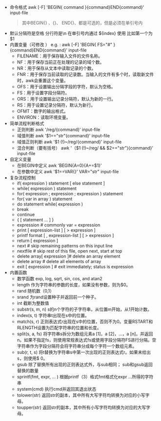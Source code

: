 * 命令格式 awk [-F] 'BEGIN{ command }{command}END{command}' input-file
  > 其中BEGIN{} 、{}、 END{}、都是可选的，但是必须在单引号内
* 默认分隔符是空格 分行符是\n 在单引号内通过 ${index} 使用 比如第一个为 $1
* 内置变量（可修改 ） e.g. : awk [-F] 'BEGIN{ FS="#" }{command}END{command}' input-file
  * FILENAME：用于保存输入文件的文件名称。
  * NF：用于保存当前正在处理的记录的域个数。
  * NR：用于保存从文本中读取记录的个数。
  * FNR：用于保存当前读取的记录数。当输入的文件有多个时，读取新文件时，awk会重置这个变量。
  * OFS：用于设置输出分隔字段的字符，默认为空格。
  * FS：用于设置字段分隔符。
  * ORS：用于设置输出记录分隔符，默认为新的一行。
  * RS：用于设置记录分隔符，默认为新行。
  * OFMT：数字的输出格式。
  * ENVIRON：读取环境变量。
* 简单流程判断格式
  * 正则判断 awk '/reg/{command}' input-file
  * 域值判断 awk '$1=="str"{command}' input-file
  * 域值正则判断 awk '$1 (!)~/reg/{command}' input-file
  * 混合判断（要有括号） awk '（$1 (!)~/reg/ && $2=="str"){command}' input-file
* 自定义变量
  * 在BEGIN中定义 awk 'BEGIN{A=0}{A+=$1}'
  * 在参数中定义 awk '$1==VAR{}' VAR="str" input-file
* 复杂流程控制
  * if( expression ) statement [ else statement ]
  * while( expression ) statement
  * for( expression ; expression ; expression ) statement
  * for( var in array ) statement
  * do statement while( expression )
  * break
  * continue
  * { [ statement ... ] }
  * expression              # commonly var = expression
  * print [ expression-list ] [ > expression ]
  * printf format [ , expression-list ] [ > expression ]
  * return [ expression ]
  * next                    # skip remaining patterns on this input line
  * nextfile                # skip rest of this file, open next, start at top
  * delete array[ expression ]# delete an array element
  * delete array            # delete all elements of array
  * exit [ expression ]     # exit immediately; status is expression
* 内置函数
  * 数学函数 exp, log, sqrt, sin, cos, and atan2 
  * length 作为字符串的参数的长度，如果没有参数，则为$0。
  * rand   随机数（0,1）
  * srand  为rand设置种子并返回前一个种子。
  * int    截断为整数值
  * substr(s, m, n) s的n个字符的子字符串，从位置m开始，从1开始计数。
  * index(s, t) 字符串t出现在s中的位置。
  * match(s, r) 正则表达式r出现在s中的位置，否则不为0。变量RSTART和RLENGTH设置为匹配字符串的位置和长度。
  * split(s, a, fs) 将字符串s拆分为数组元素a [1]，a [2]，...，a [n]，并返回n。如果不指定fs，则使用常规表达式fs或使用字段分隔符FS进行分隔。空字符串作为字段分隔符会将字符串分成每个字符一个数组元素。
  * sub(r, t, s) 将t替换为字符串s中第一次出现的正则表达式r。如果未给出s，则使用$ 0。
  * gsub  除了替换所有出现的正则表达式外，与sub相同； sub和gsub返回替换的数量
  * sprintf(fmt, expr, ... ) 根据printf（3）格式fmt格式化expr ...所得的字符串
  * system(cmd) 执行cmd并返回其退出状态
  * tolower(str) 返回str的副本，其中所有大写字符均转换为对应的小写字母。 
  * toupper(str) 返回str的副本，其中所有小写字符均转换为对应的大写字母。
